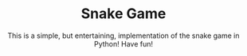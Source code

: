 <h1 align="center">
Snake Game
</h2>
<p align="center">
This is a simple, but entertaining, implementation of the snake game in Python! Have fun!
